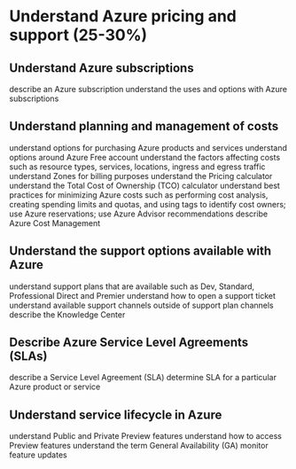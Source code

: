 # Understand Azure pricing and support (25-30%)

## Understand Azure subscriptions

describe an Azure subscription
understand the uses and options with Azure subscriptions

## Understand planning and management of costs

understand options for purchasing Azure products and services
understand options around Azure Free account
understand the factors affecting costs such as resource types, services, locations, ingress and egress traffic
understand Zones for billing purposes
understand the Pricing calculator
understand the Total Cost of Ownership (TCO) calculator
understand best practices for minimizing Azure costs such as performing cost analysis, creating spending limits and quotas, and using tags to identify cost owners; use Azure reservations; use Azure Advisor recommendations
describe Azure Cost Management

## Understand the support options available with Azure

understand support plans that are available such as Dev, Standard, Professional Direct and Premier
understand how to open a support ticket
understand available support channels outside of support plan channels
describe the Knowledge Center

## Describe Azure Service Level Agreements (SLAs)

describe a Service Level Agreement (SLA)
determine SLA for a particular Azure product or service

## Understand service lifecycle in Azure

understand Public and Private Preview features
understand how to access Preview features
understand the term General Availability (GA)
monitor feature updates